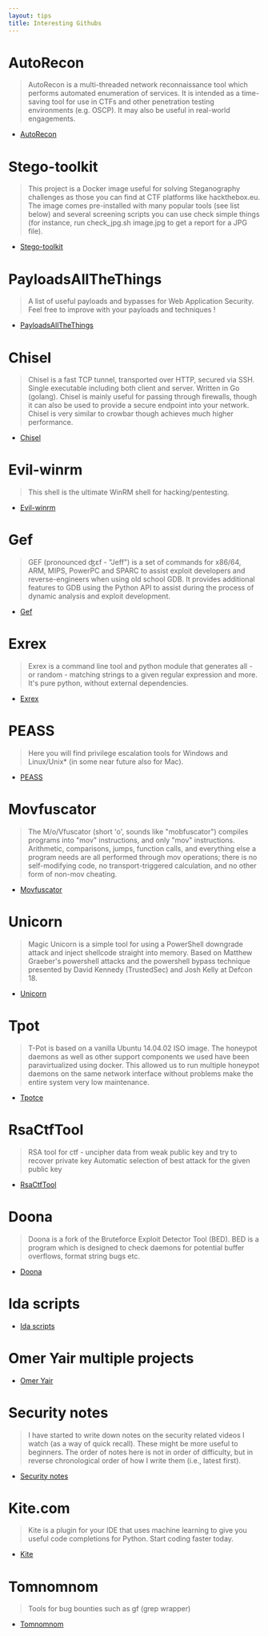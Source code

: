 ```yaml
---
layout: tips
title: Interesting Githubs
---
```

AutoRecon
==========
>AutoRecon is a multi-threaded network reconnaissance tool which performs automated enumeration of services. It is intended as a time-saving tool for use in CTFs and other penetration testing environments (e.g. OSCP). It may also be useful in real-world engagements.
- [AutoRecon][link1]

Stego-toolkit
=============
>This project is a Docker image useful for solving Steganography challenges as those you can find at CTF platforms like hackthebox.eu. The image comes pre-installed with many popular tools (see list below) and several screening scripts you can use check simple things (for instance, run check_jpg.sh image.jpg to get a report for a JPG file).
- [Stego-toolkit][link2]

PayloadsAllTheThings
====================
>A list of useful payloads and bypasses for Web Application Security. Feel free to improve with your payloads and techniques !
- [PayloadsAllTheThings][link3]

Chisel
======
>Chisel is a fast TCP tunnel, transported over HTTP, secured via SSH. Single executable including both client and server. Written in Go (golang). Chisel is mainly useful for passing through firewalls, though it can also be used to provide a secure endpoint into your network. Chisel is very similar to crowbar though achieves much higher performance.
- [Chisel][link4]

Evil-winrm
==========
>This shell is the ultimate WinRM shell for hacking/pentesting.
- [Evil-winrm][link5]

Gef
===
>GEF (pronounced ʤɛf - "Jeff") is a set of commands for x86/64, ARM, MIPS, PowerPC and SPARC to assist exploit developers and reverse-engineers when using old school GDB. It provides additional features to GDB using the Python API to assist during the process of dynamic analysis and exploit development.
- [Gef][link6]

Exrex
======
>Exrex is a command line tool and python module that generates all - or random - matching strings to a given regular expression and more. It's pure python, without external dependencies.
- [Exrex][link7]

PEASS
======
>Here you will find privilege escalation tools for Windows and Linux/Unix* (in some near future also for Mac).
- [PEASS][link8]

Movfuscator
===========
>The M/o/Vfuscator (short 'o', sounds like "mobfuscator") compiles programs into "mov" instructions, and only "mov" instructions. Arithmetic, comparisons, jumps, function calls, and everything else a program needs are all performed through mov operations; there is no self-modifying code, no transport-triggered calculation, and no other form of non-mov cheating.
- [Movfuscator][link9]

Unicorn
=======
>Magic Unicorn is a simple tool for using a PowerShell downgrade attack and inject shellcode straight into memory. Based on Matthew Graeber's powershell attacks and the powershell bypass technique presented by David Kennedy (TrustedSec) and Josh Kelly at Defcon 18.
- [Unicorn][link10]

Tpot
======
>T-Pot is based on a vanilla Ubuntu 14.04.02 ISO image. The honeypot daemons as well as other support components we used have been paravirtualized using docker. This allowed us to run multiple honeypot daemons on the same network interface without problems make the entire system very low maintenance.
- [Tpotce][link11]

RsaCtfTool
==========
>RSA tool for ctf - uncipher data from weak public key and try to recover private key Automatic selection of best attack for the given public key
- [RsaCtfTool][link12]

Doona
=====
>Doona is a fork of the Bruteforce Exploit Detector Tool (BED). BED is a program which is designed to check daemons for potential buffer overflows, format string bugs etc.
- [Doona][link13]

Ida scripts
===========
- [Ida scripts][link14]

Omer Yair multiple projects
==========================
- [Omer Yair][link15]

Security notes
==============
>I have started to write down notes on the security related videos I watch (as a way of quick recall). These might be more useful to beginners. The order of notes here is not in order of difficulty, but in reverse chronological order of how I write them (i.e., latest first).
- [Security notes][link16]

Kite.com
========
>Kite is a plugin for your IDE that uses machine learning to give you useful code completions for Python. Start coding faster today.
- [Kite][link17]

Tomnomnom
=========
>Tools for bug bounties such as gf (grep wrapper)
- [Tomnomnom][link17]

[link1]:https://github.com/Tib3rius/AutoRecon/  
[link2]:http://https://github.com/DominicBreuker/stego-toolkit
[link3]:https://https://github.com/swisskyrepo/PayloadsAllTheThings
[link4]:https://github.com/jpillora/chisel
[link5]:https://github.com/Hackplayers/evil-winrm
[link6]:https://github.com/hugsy/gef
[link7]:https://github.com/asciimoo/exrex
[link8]:https://github.com/carlospolop/privilege-escalation-awesome-scripts-suite
[link9]:https://github.com/xoreaxeaxeax/movfuscator
[link10]:https://github.com/trustedsec/unicorn
[link11]:https://github.com/dtag-dev-sec/tpotce
[link12]:https://github.com/Ganapati/RsaCtfTool
[link13]:https://github.com/wireghoul/doona
[link14]:https://github.com/hugsy/stuff/tree/master/ida_scripts
[link15]:https://github.com/OmerYa
[link16]:https://github.com/jaybosamiya/security-notes
[link17]:https://kite.com/
[link18]:https://github.com/tomnomnom
